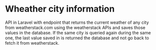 # Wheather city information
API in Laravel with endpoint that returns the current weather of any city from weatherstack.com using the weatherstack APIs and saves those values ​​in the database. If the same city is queried again during the same one, the last value saved in is returned the database and not go back to fetch it from weatherstack.
